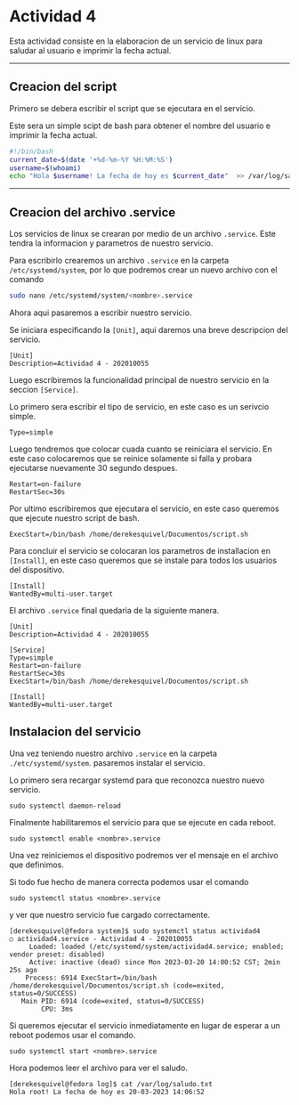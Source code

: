 # Actividad 4
Esta actividad consiste en la elaboracion de un servicio de linux para saludar al usuario e imprimir la fecha actual.

----
## Creacion del script
Primero se debera escribir el script que se ejecutara en el servicio. 

Este sera un simple scipt de bash para obtener el nombre del usuario e imprimir la fecha actual.

```bash
#!/bin/bash
current_date=$(date '+%d-%m-%Y %H:%M:%S')
username=$(whoami)
echo "Hola $username! La fecha de hoy es $current_date"  >> /var/log/saludo.txt
```

---

## Creacion del archivo .service
Los servicios de linux se crearan por medio de un archivo ```.service```. Este tendra la informacion y parametros de nuestro servicio.

Para escribirlo crearemos un archivo ```.service``` en la carpeta ```/etc/systemd/system```, por lo que podremos crear un nuevo archivo con el comando 

```bash
sudo nano /etc/systemd/system/<nombre>.service
```

Ahora aqui pasaremos a escribir nuestro servicio.

Se iniciara especificando la ```[Unit]```, aqui daremos una breve descripcion del servicio.

```
[Unit]
Description=Actividad 4 - 202010055
```
Luego escribiremos la funcionalidad principal de nuestro servicio en la seccion ```[Service]```. 

Lo primero sera escribir el tipo de servicio, en este caso es un serivcio simple.

```
Type=simple
```

Luego tendremos que colocar cuada cuanto se reiniciara el servicio. En este caso colocaremos que se reinice solamente si falla y probara ejecutarse nuevamente 30 segundo despues.

```
Restart=on-failure
RestartSec=30s
```
Por ultimo escribiremos que ejecutara el servicio, en este caso queremos que ejecute nuestro script de bash.

```
ExecStart=/bin/bash /home/derekesquivel/Documentos/script.sh
```

Para concluir el servicio se colocaran los parametros de installacion en ```[Install]```, en este caso queremos que se instale para todos los usuarios del dispositivo.

```
[Install]
WantedBy=multi-user.target
```

El archivo ```.service``` final quedaria de la siguiente manera.

```
[Unit]
Description=Actividad 4 - 202010055

[Service]
Type=simple
Restart=on-failure
RestartSec=30s
ExecStart=/bin/bash /home/derekesquivel/Documentos/script.sh

[Install]
WantedBy=multi-user.target
```

## Instalacion del servicio
Una vez teniendo nuestro archivo ```.service``` en la carpeta ```./etc/systemd/system```. pasaremos instalar el servicio.

Lo primero sera recargar systemd para que reconozca nuestro nuevo servicio.

```
sudo systemctl daemon-reload
```

Finalmente habilitaremos el servicio para que se ejecute en cada reboot.

```
sudo systemctl enable <nombre>.service
```
Una vez reiniciemos el dispositivo podremos ver el mensaje en el archivo que definimos.

Si todo fue hecho de manera correcta podemos usar el comando

```
sudo systemctl status <nombre>.service
```
y ver que nuestro servicio fue cargado correctamente.

```
[derekesquivel@fedora system]$ sudo systemctl status actividad4
○ actividad4.service - Actividad 4 - 202010055
     Loaded: loaded (/etc/systemd/system/actividad4.service; enabled; vendor preset: disabled)
     Active: inactive (dead) since Mon 2023-03-20 14:00:52 CST; 2min 25s ago
    Process: 6914 ExecStart=/bin/bash /home/derekesquivel/Documentos/script.sh (code=exited, status=0/SUCCESS)
   Main PID: 6914 (code=exited, status=0/SUCCESS)
        CPU: 3ms
```

Si queremos ejecutar el servicio inmediatamente en lugar de esperar a un reboot podemos usar el comando.

```
sudo systemctl start <nombre>.service
```

Hora podemos leer el archivo para ver el saludo.

```
[derekesquivel@fedora log]$ cat /var/log/saludo.txt
Hola root! La fecha de hoy es 20-03-2023 14:06:52

```
